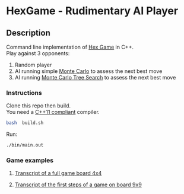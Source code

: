 
# HexGame - Rudimentary AI Player

## Description

Command line implementation of [Hex Game](https://en.wikipedia.org/wiki/Hex_(board_game)) in C++.  
Play against 3 opponents:

1. Random player
1. AI running simple [Monte Carlo](https://en.wikipedia.org/wiki/Monte_Carlo_method) to assess the next best move
1. AI running [Monte Carlo Tree Search](https://en.wikipedia.org/wiki/Monte_Carlo_tree_search) to assess the next best move

### Instructions

Clone this repo then build.  
You need a [C++11 compliant](http://en.cppreference.com/w/cpp/compiler_support) compiler.

```sh
bash  build.sh
```

Run:

```sh
./bin/main.out
```

### Game examples

1. [Transcript of a full game board 4x4](./games/example_game_4x4.txt)

2. [Transcript of the first steps of a game on board 9x9](./games/example_game_4x4.txt)
